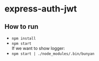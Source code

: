 # express-auth-jwt

## How to run
- `npm install`
- `npm start`  
If we want to show logger:
- `npm start | ./node_modules/.bin/bunyan`